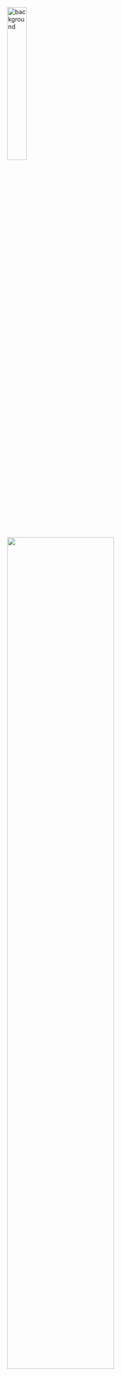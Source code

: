 <img width="30%" align="Center" src="https://metinyilmaz.me/wp-content/uploads/2016/06/muhammed-ali-2.jpg" alt="background">

 <br><br>  <img width="70%" src= "https://readme-typing-svg.demolab.com?font=Fira+Code&pause=1000&color=ff0000&background=FF6AAA00&vCenter=false&multiline=true&width=430&height=30&lines=Hi Guys I'm Spidey🕷  ">   
</p>
<img align="Left" width="45%" src="https://github-readme-stats.vercel.app/api?username=bhcnursevim&show_icons=true&theme=react&hide_border=true&bg_color=0D1117">
<img align="left" width="47.5%" src="https://github-readme-streak-stats.herokuapp.com/?user=bhcnursevim&theme=black-ice&hide_border=true&stroke=0000&background=0D1117">

<img width="94.5%" align="center" src="https://c4.wallpaperflare.com/wallpaper/1002/562/398/muhammad-ali-boxer-wallpaper-preview.jpg" alt="background">

<p align="center">
     <img align="Center" width="94.5%"src="https://capsule-render.vercel.app/api?type=waving&color=gradient&height=90&section=footer"/>
</p>
